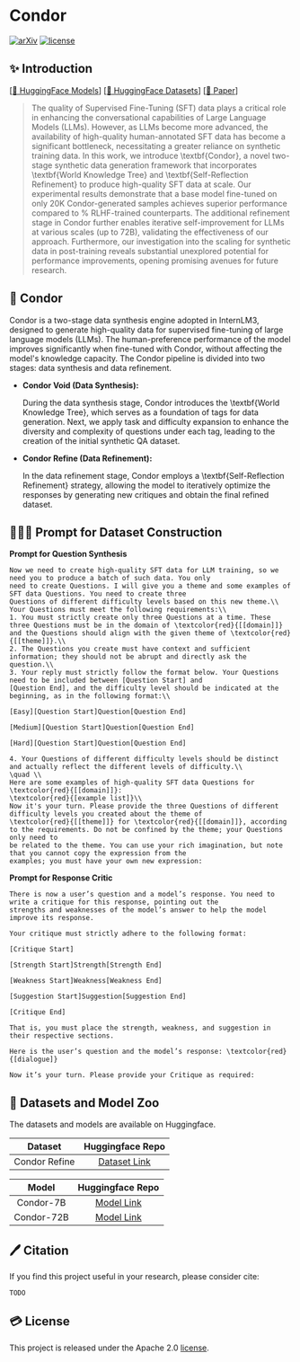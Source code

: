 # Condor

[![arXiv](https://img.shields.io/badge/arXiv-2403.12881-b31b1b.svg)](https://arxiv.org/abs/)
[![license](https://img.shields.io/github/license/InternLM/opencompass.svg)](./LICENSE)

## ✨ Introduction  

[[🤗 HuggingFace Models](https://huggingface.co/internlm/)]
[[🤗 HuggingFace Datasets](https://hf.co/datasets/internlm/Condor-SFT-20K)]
[[📃 Paper](https://arxiv.org/abs/)]
<!-- [[🧰 OpenXLab](https://openxlab.org.cn/models/detail/OpenLMLab/)] -->
<!-- [[🌐 Project Page](https://internlm.github.io/)] -->

> The quality of Supervised Fine-Tuning (SFT) data plays a critical role in enhancing the conversational capabilities of Large Language Models (LLMs).
However, as LLMs become more advanced, 
the availability of high-quality human-annotated SFT data has become a significant bottleneck, 
necessitating a greater reliance on synthetic training data. 
In this work, we introduce \textbf{Condor}, 
a novel two-stage synthetic data generation framework that incorporates  \textbf{World Knowledge Tree} and \textbf{Self-Reflection Refinement} to produce high-quality SFT data at scale. 
Our experimental results demonstrate that a base model fine-tuned on only 20K Condor-generated samples achieves superior performance compared to % RLHF-trained 
counterparts. 
The additional refinement stage in Condor further enables iterative self-improvement for LLMs at various scales (up to 72B), 
validating the effectiveness of our approach. 
Furthermore, our investigation into the scaling for synthetic data in post-training reveals substantial unexplored potential for performance improvements, 
opening promising avenues for future research.

## 🦅 Condor

Condor is a two-stage data synthesis engine adopted in InternLM3, designed to generate high-quality data for supervised fine-tuning of large language models (LLMs). The human-preference performance of the model improves significantly when fine-tuned with Condor, without affecting the model's knowledge capacity. The Condor pipeline is divided into two stages: data synthesis and data refinement. 

- **Condor Void (Data Synthesis):**

    During the data synthesis stage, Condor introduces the \textbf{World Knowledge Tree}, which serves as a foundation of tags for data generation. Next, we apply task and difficulty expansion to enhance the diversity and complexity of questions under each tag, leading to the creation of the initial synthetic QA dataset.

- **Condor Refine (Data Refinement):**

    In the data refinement stage, Condor employs a \textbf{Self-Reflection Refinement} strategy, allowing the model to iteratively optimize the responses by generating new critiques and obtain the final refined dataset.

## 👨🏻‍💻 Prompt for Dataset Construction

**Prompt for Question Synthesis**
```
Now we need to create high-quality SFT data for LLM training, so we need you to produce a batch of such data. You only
need to create Questions. I will give you a theme and some examples of SFT data Questions. You need to create three
Questions of different difficulty levels based on this new theme.\\
Your Questions must meet the following requirements:\\
1. You must strictly create only three Questions at a time. These three Questions must be in the domain of \textcolor{red}{[[domain]]}
and the Questions should align with the given theme of \textcolor{red}{[[theme]]}.\\
2. The Questions you create must have context and sufficient information; they should not be abrupt and directly ask the
question.\\
3. Your reply must strictly follow the format below. Your Questions need to be included between [Question Start] and
[Question End], and the difficulty level should be indicated at the beginning, as in the following format:\\

[Easy][Question Start]Question[Question End]

[Medium][Question Start]Question[Question End]

[Hard][Question Start]Question[Question End]

4. Your Questions of different difficulty levels should be distinct and actually reflect the different levels of difficulty.\\
\quad \\
Here are some examples of high-quality SFT data Questions for \textcolor{red}{[[domain]]}:
\textcolor{red}{[example list]}\\
Now it's your turn. Please provide the three Questions of different difficulty levels you created about the theme of
\textcolor{red}{[[theme]]} for \textcolor{red}{[[domain]]}, according to the requirements. Do not be confined by the theme; your Questions only need to
be related to the theme. You can use your rich imagination, but note that you cannot copy the expression from the
examples; you must have your own new expression:
```

**Prompt for Response Critic**
```
There is now a user’s question and a model’s response. You need to write a critique for this response, pointing out the
strengths and weaknesses of the model’s answer to help the model improve its response.

Your critique must strictly adhere to the following format:

[Critique Start]

[Strength Start]Strength[Strength End]

[Weakness Start]Weakness[Weakness End]

[Suggestion Start]Suggestion[Suggestion End]

[Critique End]

That is, you must place the strength, weakness, and suggestion in their respective sections.

Here is the user’s question and the model’s response: \textcolor{red}{[dialogue]}

Now it’s your turn. Please provide your Critique as required:
```


## 🤗 Datasets and Model Zoo 

The datasets and models are available on Huggingface.

|    Dataset    |                        Huggingface Repo                        |
| :---------: | :------------------------------------------------------------: |
| Condor Refine  | [Dataset Link](https://hf.co/datasets/internlm/Condor-SFT-20K)  |

|    Model    |                        Huggingface Repo                        |
| :---------: | :------------------------------------------------------------: |
| Condor-7B  | [Model Link](https://huggingface.co/internlm/)  |
| Condor-72B  | [Model Link](https://huggingface.co/internlm/)  |


## 🖊️ Citation

If you find this project useful in your research, please consider cite:
```
TODO
```

## 💳 License

This project is released under the Apache 2.0 [license](./LICENSE).
